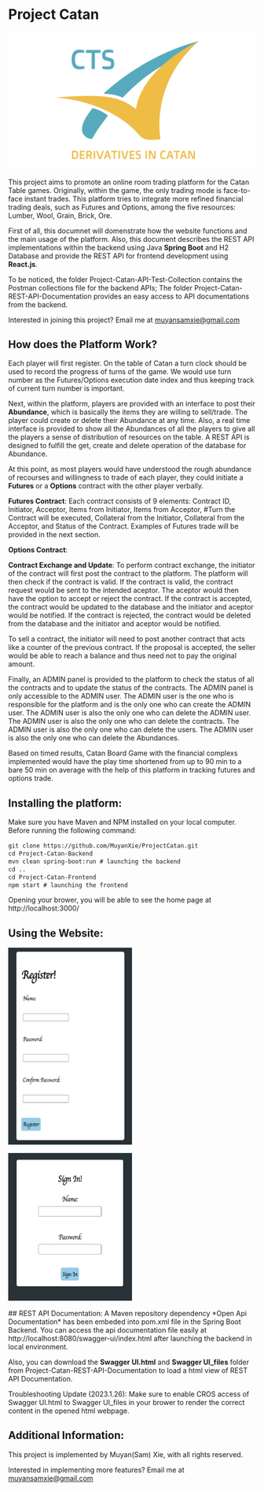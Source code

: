 # Project Catan
![CTS](Pictures/CTS.png)

This project aims to promote an online room trading platform for the Catan Table games. Originally, within the game, the only trading mode is face-to-face instant trades. This platform tries to integrate more refined financial trading deals, such as Futures and Options, among the five resources: Lumber, Wool, Grain, Brick, Ore.

First of all, this documnet will domenstrate how the website functions and the main usage of the platform. Also, this document describes the REST API implementations within the backend using Java __Spring Boot__ and H2 Database and provide the REST API for frontend development using __React.js__. 

To be noticed, the folder Project-Catan-API-Test-Collection contains the Postman collections file for the backend APIs; The folder Project-Catan-REST-API-Documentation provides an easy access to API documentations from the backend.

Interested in joining this project? Email me at muyansamxie@gmail.com

## How does the Platform Work?
Each player will first register. On the table of Catan a turn clock should be used to record the progress of turns of the game. We would use turn number as the Futures/Options execution date index and thus keeping track of current turn number is important.

Next, within the platform, players are provided with an interface to post their __Abundance__, which is basically the items they are willing to sell/trade. The player could create or delete their Abundance at any time. Also, a real time interface is provided to show all the Abundances of all the players to give all the players a sense of distribution of resources on the table. A REST API is designed to fulfill the get, create and delete operation of the database for Abundance.

At this point, as most players would have understood the rough abundance of recourses and willingness to trade of each player, they could initiate a __Futures__ or a __Options__ contract with the other player verbally.

__Futures Contract__: Each contract consists of 9 elements: Contract ID, Initiator, Acceptor, Items from Initiator, Items from Acceptor, #Turn the Contract will be executed, Collateral from the Initiator, Collateral from the Acceptor, and Status of the Contract. Examples of Futures trade will be provided in the next section.

__Options Contract__:

__Contract Exchange and Update__:
To perform contract exchange, the initiator of the contract will first post the contract to the platform. The platform will then check if the contract is valid. If the contract is valid, the contract request would be sent to the intended aceptor. The aceptor would then have the option to accept or reject the contract. If the contract is accepted, the contract would be updated to the database and the initiator and aceptor would be notified. If the contract is rejected, the contract would be deleted from the database and the initiator and aceptor would be notified.

To sell a contract, the initiator will need to post another contract that acts like a counter of the previous contract. If the proposal is accepted, the seller would be able to reach a balance and thus need not to pay the original amount.

Finally, an ADMIN panel is provided to the platform to check the status of all the contracts and to update the status of the contracts. The ADMIN panel is only accessible to the ADMIN user. The ADMIN user is the one who is responsible for the platform and is the only one who can create the ADMIN user. The ADMIN user is also the only one who can delete the ADMIN user. The ADMIN user is also the only one who can delete the contracts. The ADMIN user is also the only one who can delete the users. The ADMIN user is also the only one who can delete the Abundances.

Based on timed results, Catan Board Game with the financial complexs implemented would have the play time shortened from up to 90 min to a bare 50 min on average with the help of this platform in tracking futures and options trade.

## Installing the platform:
Make sure you have Maven and NPM installed on your local computer. Before running the following command:

```
git clone https://github.com/MuyanXie/ProjectCatan.git
cd Project-Catan-Backend
mvn clean spring-boot:run # launching the backend
cd ..
cd Project-Catan-Frontend
npm start # launching the frontend
```

Opening your brower, you will be able to see the home page at http://localhost:3000/

## Using the Website:

<p>
  <img src="Pictures/Register.png" width="50%" height = "400" style = "margin : auto"/>
</p>

<p>
  <img src="Pictures/Signin.png" width="50%" height = "300"/> 
</p>
## REST API Documentation:
A Maven repository dependency *Open Api Documentation* has been embeded into pom.xml file in the Spring Boot Backend. You can access the api documentation file easily at http://localhost:8080/swagger-ui/index.html after launching the backend in local environment.

Also, you can download the __Swagger UI.html__ and __Swagger UI_files__ folder from Project-Catan-REST-API-Documentation to load a html view of REST API Documentation.

Troubleshooting Update (2023.1.26): Make sure to enable CROS access of Swagger UI.html to Swagger UI_files in your brower to render the correct content in the opened html webpage.

## Additional Information:

This project is implemented by Muyan(Sam) Xie, with all rights reserved.

Interested in implementing more features? Email me at muyansamxie@gmail.com


